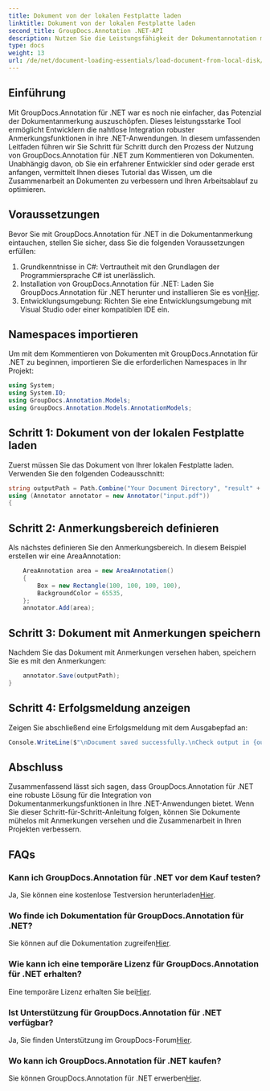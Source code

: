 ```yaml
---
title: Dokument von der lokalen Festplatte laden
linktitle: Dokument von der lokalen Festplatte laden
second_title: GroupDocs.Annotation .NET-API
description: Nutzen Sie die Leistungsfähigkeit der Dokumentannotation mit GroupDocs.Annotation für .NET. Integrieren Sie Anmerkungsfunktionen nahtlos in Ihre .NET-Anwendungen.
type: docs
weight: 13
url: /de/net/document-loading-essentials/load-document-from-local-disk/
---
```

## Einführung
Mit GroupDocs.Annotation für .NET war es noch nie einfacher, das Potenzial der Dokumentanmerkung auszuschöpfen. Dieses leistungsstarke Tool ermöglicht Entwicklern die nahtlose Integration robuster Anmerkungsfunktionen in ihre .NET-Anwendungen. In diesem umfassenden Leitfaden führen wir Sie Schritt für Schritt durch den Prozess der Nutzung von GroupDocs.Annotation für .NET zum Kommentieren von Dokumenten. Unabhängig davon, ob Sie ein erfahrener Entwickler sind oder gerade erst anfangen, vermittelt Ihnen dieses Tutorial das Wissen, um die Zusammenarbeit an Dokumenten zu verbessern und Ihren Arbeitsablauf zu optimieren.
## Voraussetzungen
Bevor Sie mit GroupDocs.Annotation für .NET in die Dokumentanmerkung eintauchen, stellen Sie sicher, dass Sie die folgenden Voraussetzungen erfüllen:
1. Grundkenntnisse in C#: Vertrautheit mit den Grundlagen der Programmiersprache C# ist unerlässlich.
2. Installation von GroupDocs.Annotation für .NET: Laden Sie GroupDocs.Annotation für .NET herunter und installieren Sie es von[Hier](https://releases.groupdocs.com/annotation/net/).
3. Entwicklungsumgebung: Richten Sie eine Entwicklungsumgebung mit Visual Studio oder einer kompatiblen IDE ein.

## Namespaces importieren
Um mit dem Kommentieren von Dokumenten mit GroupDocs.Annotation für .NET zu beginnen, importieren Sie die erforderlichen Namespaces in Ihr Projekt:
```csharp
using System;
using System.IO;
using GroupDocs.Annotation.Models;
using GroupDocs.Annotation.Models.AnnotationModels;
```

## Schritt 1: Dokument von der lokalen Festplatte laden
Zuerst müssen Sie das Dokument von Ihrer lokalen Festplatte laden. Verwenden Sie den folgenden Codeausschnitt:
```csharp
string outputPath = Path.Combine("Your Document Directory", "result" + Path.GetExtension("input.pdf"));
using (Annotator annotator = new Annotator("input.pdf"))
{
```
## Schritt 2: Anmerkungsbereich definieren
Als nächstes definieren Sie den Anmerkungsbereich. In diesem Beispiel erstellen wir eine AreaAnnotation:
```csharp
    AreaAnnotation area = new AreaAnnotation()
    {
        Box = new Rectangle(100, 100, 100, 100),
        BackgroundColor = 65535,
    };
    annotator.Add(area);
```
## Schritt 3: Dokument mit Anmerkungen speichern
Nachdem Sie das Dokument mit Anmerkungen versehen haben, speichern Sie es mit den Anmerkungen:
```csharp
    annotator.Save(outputPath);
}
```
## Schritt 4: Erfolgsmeldung anzeigen
Zeigen Sie abschließend eine Erfolgsmeldung mit dem Ausgabepfad an:
```csharp
Console.WriteLine($"\nDocument saved successfully.\nCheck output in {outputPath}.");
```

## Abschluss
Zusammenfassend lässt sich sagen, dass GroupDocs.Annotation für .NET eine robuste Lösung für die Integration von Dokumentanmerkungsfunktionen in Ihre .NET-Anwendungen bietet. Wenn Sie dieser Schritt-für-Schritt-Anleitung folgen, können Sie Dokumente mühelos mit Anmerkungen versehen und die Zusammenarbeit in Ihren Projekten verbessern.
## FAQs
### Kann ich GroupDocs.Annotation für .NET vor dem Kauf testen?
 Ja, Sie können eine kostenlose Testversion herunterladen[Hier](https://releases.groupdocs.com/).
### Wo finde ich Dokumentation für GroupDocs.Annotation für .NET?
 Sie können auf die Dokumentation zugreifen[Hier](https://reference.groupdocs.com/annotation/net/).
### Wie kann ich eine temporäre Lizenz für GroupDocs.Annotation für .NET erhalten?
 Eine temporäre Lizenz erhalten Sie bei[Hier](https://purchase.groupdocs.com/temporary-license/).
### Ist Unterstützung für GroupDocs.Annotation für .NET verfügbar?
 Ja, Sie finden Unterstützung im GroupDocs-Forum[Hier](https://forum.groupdocs.com/c/annotation/10).
### Wo kann ich GroupDocs.Annotation für .NET kaufen?
 Sie können GroupDocs.Annotation für .NET erwerben[Hier](https://purchase.groupdocs.com/buy).